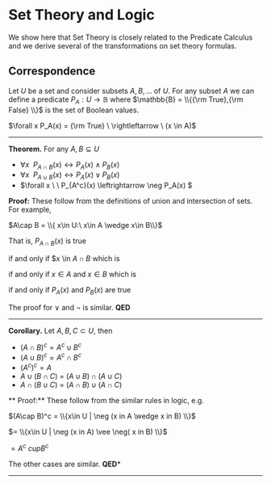 # Set Theory and Logic
We show here that Set Theory is closely related to  the Predicate Calculus
and we derive several of the transformations on set theory formulas.

## Correspondence
Let $U$ be a set and consider subsets $A,B,\ldots$ of $U$.
For any subset $A$ we can define a predicate $P_A: U \rightarrow \mathbb{B}$
where $\mathbb{B} = \\{{\rm True},{\rm False} \\}$ is the set of Boolean values.

$\forall x P_A(x) = {\rm True}  \ \rightleftarrow \  (x \in A)$

---

**Theorem.** For any $A,B\subseteq U$
* $\forall x\ \  P_{A\cap B}(x) \leftrightarrow P_A(x) \wedge P_B(x)$
* $\forall x\ \  P_{A\cup B}(x) \leftrightarrow P_A(x) \vee P_B(x)$
* $\forall x \ \ P_{A^c}(x) \leftrightarrow \neg P_A(x) $

**Proof:**
These follow from the definitions of union and intersection of sets. For example,

$A\cap B = \\{ x\in U:\  x\in A \wedge x\in B\\}$

That is, $P_{A\cap B}(x)$ is true 

if and only if $x \in $A\cap B$ which is 

if and only if $x \in A$ and $x \in B$ which is

if and only if $P_A(x)$ and $P_B(x)$ are true

The proof for $\vee$ and $\neg$ is similar. **QED**

---

**Corollary.** Let $A, B, C \subset U$, then
* $(A \cap B)^c = A^c \cup B^c$
* $(A \cup B)^c = A^c \cap B^c$
* $(A^c)^c = A$
* $A \cup (B \cap C) \ = \ (A \cup B) \cap (A \cup C)$
* $A \cap (B \cup C) \ = \ (A \cap B) \cup (A \cap C)$

** Proof:** These follow from the similar rules in logic, e.g.

$(A\cap B)^c = \\{x\in U | \neg (x in A \wedge x in B) \\}$

$= \\{x\in U | \neg (x in A) \vee \neg( x in B) \\}$

$= A^c \ cup B^c$

The other cases are similar. **QED***

---


